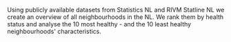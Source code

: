 Using publicly available datasets from Statistics NL and RIVM Statline NL we create an overview of all neighbourhoods in the NL. We rank them by health status and analyse the 10 most healthy - and the 10 least healthy neighbourhoods' characteristics.
